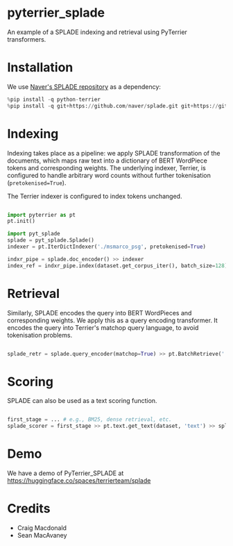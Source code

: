 # pyterrier_splade

An example of a SPLADE indexing and retrieval using PyTerrier transformers. 


# Installation

We use [Naver's SPLADE repository](https://github.com/naver/splade) as a dependency: 

```python
%pip install -q python-terrier
%pip install -q git+https://github.com/naver/splade.git git+https://github.com/cmacdonald/pyt_splade.git
```

# Indexing

Indexing takes place as a pipeline: we apply SPLADE transformation of the documents, which maps raw text into a dictionary of BERT WordPiece tokens and corresponding weights. The underlying indexer, Terrier, is configured to handle arbitrary word counts without further tokenisation (`pretokenised=True`).

The Terrier indexer is configured to index tokens unchanged. 

```python

import pyterrier as pt
pt.init()

import pyt_splade
splade = pyt_splade.Splade()
indexer = pt.IterDictIndexer('./msmarco_psg', pretokenised=True)

indxr_pipe = splade.doc_encoder() >> indexer
index_ref = indxr_pipe.index(dataset.get_corpus_iter(), batch_size=128)

```

# Retrieval

Similarly, SPLADE encodes the query into BERT WordPieces and corresponding weights.
We apply this as a query encoding transformer. It encodes the query into Terrier's matchop query language, to avoid tokenisation problems.

```python

splade_retr = splade.query_encoder(matchop=True) >> pt.BatchRetrieve('./msmarco_psg', wmodel='Tf')

```

# Scoring

SPLADE can also be used as a text scoring function.

```python

first_stage = ... # e.g., BM25, dense retrieval, etc.
splade_scorer = first_stage >> pt.text.get_text(dataset, 'text') >> splade.scorer()

```

# Demo

We have a demo of PyTerrier_SPLADE at https://huggingface.co/spaces/terrierteam/splade

# Credits 

 - Craig Macdonald
 - Sean MacAvaney
